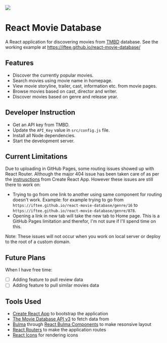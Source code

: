![](https://repository-images.githubusercontent.com/243993285/de860f00-5b8f-11ea-8f74-7fdf33a9decc)
# React Movie Database
A React application for discovering movies from [TMBD](https://www.themoviedb.org/) database.
See the working example at https://iftee.github.io/react-movie-database/

## Features
- Discover the currently popular movies.
- Search movies using movie name in homepage.
- View movie storyline, trailer, cast, information etc. from movie pages.
- Browse movies based on cast, director and writer.
- Discover movies based on genre and release year.

## Developer Instruction
- Get an API key from TMBD.
- Update the `API_Key` value in `src/config.js` file.
- Install all Node dependencies.
- Start the development server.

## Current Limitations
Due to uploading in GitHub Pages, some routing issues showed up with React Router. Although the major 404 issue has been taken care of as per the [instrusctions](https://create-react-app.dev/docs/deployment/#notes-on-client-side-routing) from Create React App. However these issues are still there to work on:
- Trying to go from one link to another using same component for routing doesn't work. Example: for example trying to go from `https://iftee.github.io/react-movie-database/genre/16` to `https://iftee.github.io/react-movie-database/genre/878`.
- Opening a link in new tab will take the new tab to Home page. This is a GitHub Pages limitation and therefor, I'm not sure if I'll spend time on this.

Note: These issues will not occur when you work on local server or deploy to the root of a custom domain.

## Future Plans
When I have free time:
- [ ] Adding feature to pull review data
- [ ] Adding feature to pull similar movies data

## Tools Used
- [Create React App](https://create-react-app.dev/) to bootstrap the application
- [The Movie Database API v3](https://developers.themoviedb.org/3/getting-started/introduction) to fetch data from
- [Bulma](https://bulma.io/) through [React Bulma Components](https://www.npmjs.com/package/react-bulma-components) to make resonsive layout
- [React Routers](https://github.com/ReactTraining/react-router) to make the application routes
- [React Icons](https://react-icons.netlify.com/#/) for rendering icons